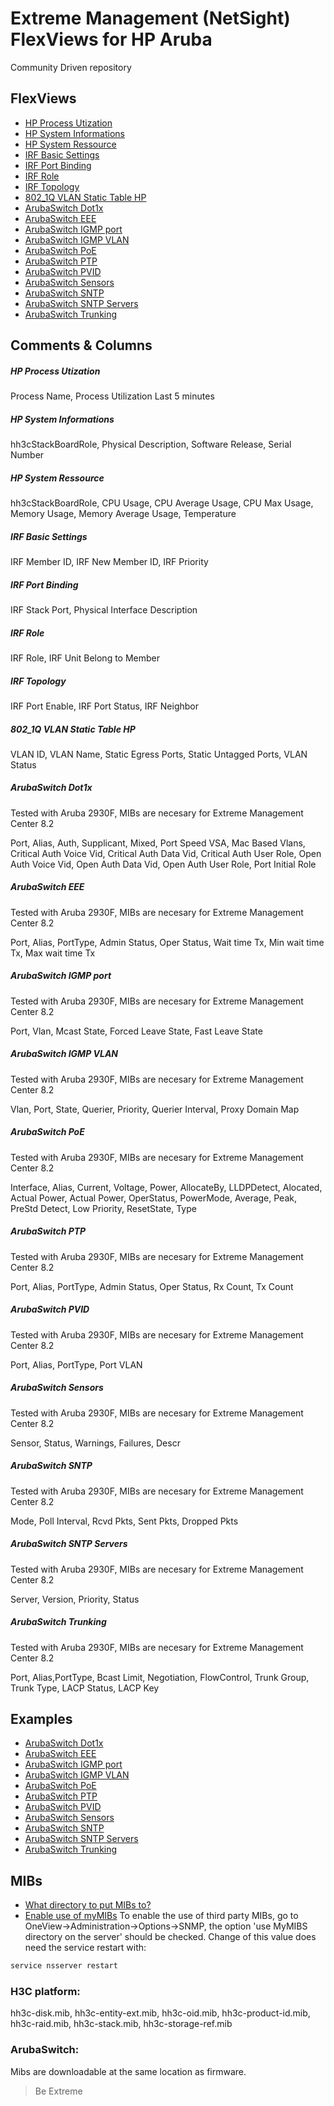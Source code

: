 # Extreme Management (NetSight) FlexViews for HP Aruba

Community Driven repository


## FlexViews
* [HP Process Utization](tpl/HP_Process_Utilization.tpl?raw=true)
* [HP System Informations](tpl/HP_System_Informations.tpl?raw=true)
* [HP System Ressource](tpl/HP_System_Ressource.tpl?raw=true)
* [IRF Basic Settings](tpl/IRF_Basic_Settings.tpl?raw=true)
* [IRF Port Binding](tpl/IRF_Port_Binding.tpl?raw=true)
* [IRF Role](tpl/IRF_Role.tpl?raw=true)
* [IRF Topology](tpl/IRF_Topology.tpl?raw=true)
* [802_1Q VLAN Static Table HP](tpl/802_1Q%20VLAN%20Static%20Table%20HP.tpl?raw=true)
* [ArubaSwitch Dot1x](tpl/ArubaSwitch_Dot1X.tpl?raw=true)
* [ArubaSwitch EEE](tpl/ArubaSwitch_EEE.tpl?raw=true)
* [ArubaSwitch IGMP port](tpl/ArubaSwitch_IGMP_port.tpl?raw=true)
* [ArubaSwitch IGMP VLAN](tpl/ArubaSwitch_IGMP_VLAN.tpl?raw=true)
* [ArubaSwitch PoE](tpl/ArubaSwitch_PoE.tpl?raw=true)
* [ArubaSwitch PTP](tpl/ArubaSwitch_PTP.tpl?raw=true)
* [ArubaSwitch PVID](tpl/ArubaSwitch_PVID.tpl?raw=true)
* [ArubaSwitch Sensors](tpl/ArubaSwitch_Sensors.tpl?raw=true)
* [ArubaSwitch SNTP](tpl/ArubaSwitch_SNTP.tpl?raw=true)
* [ArubaSwitch SNTP Servers](tpl/ArubaSwitch_SNTP_Servers.tpl?raw=true)
* [ArubaSwitch Trunking](tpl/ArubaSwitch_Trunking.tpl?raw=true)

## Comments & Columns
##### HP Process Utization
Process Name, Process Utilization Last 5 minutes

##### HP System Informations
hh3cStackBoardRole, Physical Description, Software Release, Serial Number

##### HP System Ressource
hh3cStackBoardRole, CPU Usage, CPU Average Usage, CPU Max Usage, Memory Usage, Memory Average Usage, Temperature

##### IRF Basic Settings
IRF  Member ID, IRF New Member ID, IRF Priority 

##### IRF Port Binding
IRF Stack Port, Physical Interface Description

##### IRF Role
IRF Role, IRF Unit Belong to Member

##### IRF Topology
IRF Port Enable, IRF Port Status, IRF Neighbor 

##### 802_1Q VLAN Static Table HP
VLAN ID, VLAN Name, Static Egress Ports, Static Untagged Ports, VLAN Status

##### ArubaSwitch Dot1x
Tested with Aruba 2930F, MIBs are necesary for Extreme Management Center 8.2

Port, Alias, Auth, Supplicant, Mixed, Port Speed VSA, Mac Based Vlans, Critical Auth Voice Vid, Critical Auth Data Vid, Critical Auth User Role, Open Auth Voice Vid, Open Auth Data Vid, Open Auth User Role, Port Initial Role

##### ArubaSwitch EEE
Tested with Aruba 2930F, MIBs are necesary for Extreme Management Center 8.2

Port, Alias, PortType, Admin Status, Oper Status, Wait time Tx, Min wait time Tx, Max wait time Tx

##### ArubaSwitch IGMP port
Tested with Aruba 2930F, MIBs are necesary for Extreme Management Center 8.2

Port, Vlan, Mcast State, Forced Leave State, Fast Leave State

##### ArubaSwitch IGMP VLAN
Tested with Aruba 2930F, MIBs are necesary for Extreme Management Center 8.2

Vlan, Port, State, Querier, Priority, Querier Interval, Proxy Domain Map

##### ArubaSwitch PoE
Tested with Aruba 2930F, MIBs are necesary for Extreme Management Center 8.2

Interface, Alias, Current, Voltage, Power, AllocateBy, LLDPDetect, Alocated, Actual Power, Actual Power, OperStatus, PowerMode, Average, Peak, PreStd Detect, Low Priority, ResetState, Type

##### ArubaSwitch PTP
Tested with Aruba 2930F, MIBs are necesary for Extreme Management Center 8.2

Port, Alias, PortType, Admin Status, Oper Status, Rx Count, Tx Count

##### ArubaSwitch PVID
Tested with Aruba 2930F, MIBs are necesary for Extreme Management Center 8.2

Port, Alias, PortType, Port VLAN

##### ArubaSwitch Sensors
Tested with Aruba 2930F, MIBs are necesary for Extreme Management Center 8.2

Sensor, Status, Warnings, Failures, Descr

##### ArubaSwitch SNTP
Tested with Aruba 2930F, MIBs are necesary for Extreme Management Center 8.2

Mode, Poll Interval, Rcvd Pkts, Sent Pkts, Dropped Pkts

##### ArubaSwitch SNTP Servers
Tested with Aruba 2930F, MIBs are necesary for Extreme Management Center 8.2

Server, Version, Priority, Status

##### ArubaSwitch Trunking
Tested with Aruba 2930F, MIBs are necesary for Extreme Management Center 8.2

Port, Alias,PortType, Bcast Limit, Negotiation, FlowControl, Trunk Group, Trunk Type, LACP Status, LACP Key


## Examples
* [ArubaSwitch Dot1x](sample/ArubaSwitch_Dot1X.PNG?raw=true)
* [ArubaSwitch EEE](sample/ArubaSwitch_EEE.PNG?raw=true)
* [ArubaSwitch IGMP port](sample/ArubaSwitch_IGMP_port.PNG?raw=true)
* [ArubaSwitch IGMP VLAN](sample/ArubaSwitch_IGMP_VLAN.PNG?raw=true)
* [ArubaSwitch PoE](sample/ArubaSwitch_PoE.PNG?raw=true)
* [ArubaSwitch PTP](sample/ArubaSwitch_PTP.PNG?raw=true)
* [ArubaSwitch PVID](sample/ArubaSwitch_PVID.PNG?raw=true)
* [ArubaSwitch Sensors](sample/ArubaSwitch_Sensors.PNG?raw=true)
* [ArubaSwitch SNTP](sample/ArubaSwitch_SNTP.PNG?raw=true)
* [ArubaSwitch SNTP Servers](sample/ArubaSwitch_SNTP_Servers.PNG?raw=true)
* [ArubaSwitch Trunking](sample/ArubaSwitch_Trunking.PNG?raw=true)


## MIBs
* [What directory to put MIBs to?](https://gtacknowledge.extremenetworks.com/articles/How_To/Netsight-Importing-a-MIB-into-Netsight)
* [Enable use of myMIBs](https://emc.extremenetworks.com/content/oneview/docs/admin/options/docs/ov_admin_options_snmp.html)
To enable the use of third party MIBs, go to OneView->Administration->Options->SNMP, the option 'use MyMIBS directory on the server' should be checked. Change of this value does need the service restart with:
```bash
service nsserver restart
```
### H3C platform:
hh3c-disk.mib, hh3c-entity-ext.mib, hh3c-oid.mib, hh3c-product-id.mib, hh3c-raid.mib, hh3c-stack.mib, hh3c-storage-ref.mib
### ArubaSwitch:
Mibs are downloadable at the same location as firmware.

>Be Extreme